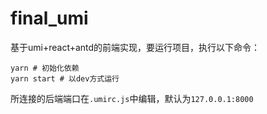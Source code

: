 # final_umi

基于umi+react+antd的前端实现，要运行项目，执行以下命令：
```
yarn # 初始化依赖 
yarn start # 以dev方式运行
```
所连接的后端端口在`.umirc.js`中编辑，默认为`127.0.0.1:8000`
